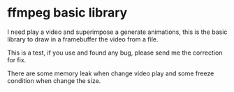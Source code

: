 
# ffmpeg basic library

I need play a video and superimpose a generate animations, this is the basic library to draw in a framebuffer the video from a file.

This is a test, if you use and found any bug, please send me the correction for fix.

There are some memory leak when change video play and some freeze condition when change the size.


